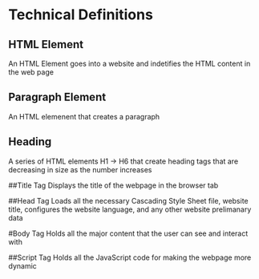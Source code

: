 # Technical Definitions

## HTML Element
An HTML Element goes into a website and indetifies the HTML content in the web page


## Paragraph Element
An HTML elemenent that creates a paragraph

## Heading
A series of HTML elements H1 -> H6 that create heading tags that are decreasing in size as the number increases

##Title Tag
Displays the title of the webpage in the browser tab

##Head Tag
Loads all the necessary Cascading Style Sheet file, website title, configures the website language, and any other website prelimanary data

#Body Tag
Holds all the major content that the user can see and interact with

##Script Tag
Holds all the JavaScript code for making the webpage more dynamic

